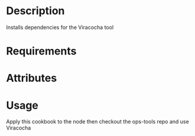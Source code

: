 Description
===========

Installs dependencies for the Viracocha tool

Requirements
============

Attributes
==========

Usage
=====

Apply this cookbook to the node then checkout the ops-tools repo and use Viracocha


